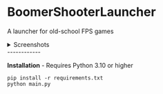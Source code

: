 # BoomerShooterLauncher

A launcher for old-school FPS games

<details>
<summary>Screenshots</summary>
<img src=https://user-images.githubusercontent.com/9921699/167270117-3bed41b8-a4f3-4410-9bb5-cb056f90e5d2.png></img>
<img src=https://user-images.githubusercontent.com/9921699/167270128-d027aa9b-3610-494e-9504-838908404450.png></img>
<img src=https://user-images.githubusercontent.com/9921699/167270134-48622eec-004d-4a87-9688-40073cf0ae95.png></img>
</details>
------------


**Installation** - Requires Python 3.10 or higher

    pip install -r requirements.txt
    python main.py
